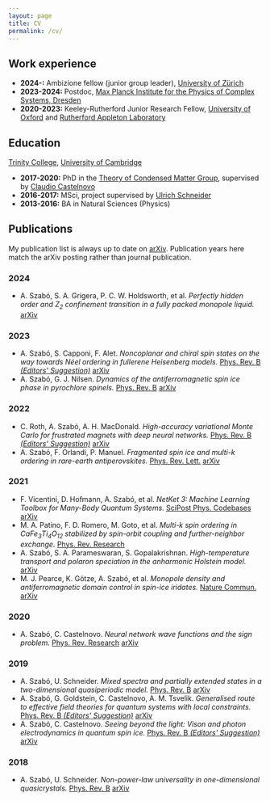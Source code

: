 ```yaml
---
layout: page
title: CV
permalink: /cv/
---
```


## Work experience

* **2024-:** Ambizione fellow (junior group leader), [University of Zürich](https://www.physik.uzh.ch/)
* **2023-2024:** Postdoc, [Max Planck Institute for the Physics of Complex Systems, Dresden](https://www.pks.mpg.de/)
* **2020-2023:** Keeley-Rutherford Junior Research Fellow, [University of Oxford](https://www.physics.ox.ac.uk/) and [Rutherford Appleton Laboratory](https://www.isis.stfc.ac.uk/)

## Education

[Trinity College](https://www.trin.cam.ac.uk/), [University of Cambridge](https://www.phy.cam.ac.uk/)

* **2017-2020:** PhD in the [Theory of Condensed Matter Group](https://www.tcm.phy.cam.ac.uk/), supervised by [Claudio Castelnovo](https://www.tcm.phy.cam.ac.uk/profiles/cc726/)
* **2016-2017:** MSci, project supervised by [Ulrich Schneider](https://www.manybody.phy.cam.ac.uk/)
* **2013-2016:** BA in Natural Sciences (Physics)

## Publications

My publication list is always up to date on [arXiv](https://arxiv.org/a/szabo_a_1.html).
Publication years here match the arXiv posting rather than journal publication.

### 2024

* A. Szabó, S. A. Grigera, P. C. W. Holdsworth, et al. *Perfectly hidden order and Z<sub>2</sub> confinement transition in a fully packed monopole liquid.* [arXiv](https://arxiv.org/abs/2406.09336)

### 2023

* A. Szabó, S. Capponi, F. Alet. *Noncoplanar and chiral spin states on the way towards Néel ordering in fullerene Heisenberg models.* [Phys. Rev. B *(Editors' Suggestion)*](https://doi.org/10.1103/PhysRevB.109.054410) [arXiv](https://arxiv.org/abs/2311.01496)
* A. Szabó, G. J. Nilsen. *Dynamics of the antiferromagnetic spin ice phase in pyrochlore spinels.* [Phys. Rev. B](https://doi.org/10.1103/PhysRevB.109.104425) [arXiv](https://arxiv.org/abs/2305.16386)

### 2022

* C. Roth, A. Szabó, A. H. MacDonald. *High-accuracy variational Monte Carlo for frustrated magnets with deep neural networks.* [Phys. Rev. B *(Editors' Suggestion)*](https://doi.org/10.1103/PhysRevB.108.054410) [arXiv](https://arxiv.org/abs/2211.07749)
* A. Szabó, F. Orlandi, P. Manuel. *Fragmented spin ice and multi-k ordering in rare-earth antiperovskites.* [Phys. Rev. Lett.](https://doi.org/10.1103/PhysRevLett.129.247201) [arXiv](https://arxiv.org/abs/2203.08834)

### 2021

* F. Vicentini, D. Hofmann, A. Szabó, et al. *NetKet 3: Machine Learning Toolbox for Many-Body Quantum Systems.* [SciPost Phys. Codebases](https://doi.org/10.21468/scipostphyscodeb.7) [arXiv](https://arxiv.org/abs/2112.10526)
* M. A. Patino, F. D. Romero, M. Goto, et al. *Multi-k spin ordering in CaFe<sub>3</sub>Ti<sub>4</sub>O<sub>12</sub> stabilized by spin-orbit coupling and further-neighbor exchange.* [Phys. Rev. Research](https://doi.org/10.1103/physrevresearch.3.043208)
* A. Szabó, S. A. Parameswaran, S. Gopalakrishnan. *High-temperature transport and polaron speciation in the anharmonic Holstein model.* [arXiv](https://doi.org/10.48550/arxiv.2110.10170)
* M. J. Pearce, K. Götze, A. Szabó, et al. *Monopole density and antiferromagnetic domain control in spin-ice iridates.* [Nature Commun.](https://doi.org/10.1038/s41467-022-27964-y) [arXiv](https://arxiv.org/abs/2102.04483)

### 2020

* A. Szabó, C. Castelnovo. *Neural network wave functions and the sign problem.* [Phys. Rev. Research](https://doi.org/10.1103/physrevresearch.2.033075) [arXiv](https://arxiv.org/abs/2002.04613)

### 2019

* A. Szabó, U. Schneider. *Mixed spectra and partially extended states in a two-dimensional quasiperiodic model.* [Phys. Rev. B](https://doi.org/10.1103/physrevb.101.014205) [arXiv](https://arxiv.org/abs/1909.02048)
* A. Szabó, G. Goldstein, C. Castelnovo, A. M. Tsvelik. *Generalised route to effective field theories for quantum systems with local constraints.* [Phys. Rev. B *(Editors' Suggestion)*](https://doi.org/10.1103/physrevb.100.085113) [arXiv](https://arxiv.org/abs/1904.12868)
* A. Szabó, C. Castelnovo. *Seeing beyond the light: Vison and photon electrodynamics in quantum spin ice.* [Phys. Rev. B *(Editors' Suggestion)*](https://doi.org/10.1103/physrevb.100.014417) [arXiv](https://arxiv.org/abs/1902.08641)

### 2018

* A. Szabó, U. Schneider. *Non-power-law universality in one-dimensional quasicrystals.* [Phys. Rev. B](https://doi.org/10.1103/physrevb.98.134201) [arXiv](https://arxiv.org/abs/1803.09756)

